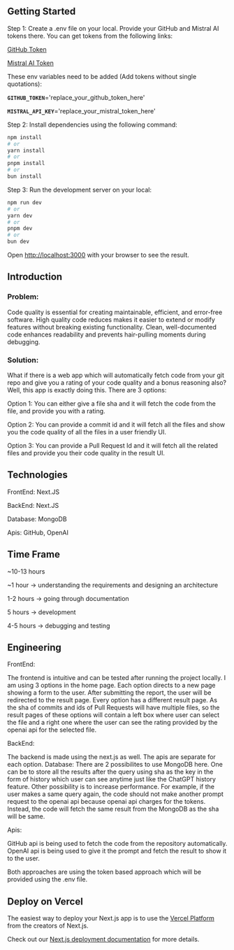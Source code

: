 ## Getting Started
Step 1: Create a .env file on your local. Provide your GitHub and Mistral AI tokens there. You can get tokens from the following links:

[GitHub Token](https://docs.github.com/en/authentication/keeping-your-account-and-data-secure/managing-your-personal-access-tokens#creating-a-fine-grained-personal-access-token)

[Mistral AI Token](https://docs.aicontentlabs.com/articles/mistral-ai-api-key/)

These env variables need to be added (Add tokens without single quotations):

**`GITHUB_TOKEN`**='replace_your_github_token_here'

**`MISTRAL_API_KEY`**='replace_your_mistral_token_here'

Step 2: Install dependencies using the following command:

```bash
npm install
# or
yarn install
# or
pnpm install
# or
bun install
```

Step 3: Run the development server on your local:

```bash
npm run dev
# or
yarn dev
# or
pnpm dev
# or
bun dev
```

Open [http://localhost:3000](http://localhost:3000) with your browser to see the result.

## Introduction
### Problem: 
Code quality is essential for creating maintainable, efficient, and error-free software. High quality code reduces makes it easier to extend or modify features without breaking existing functionality. Clean, well-documented code enhances readability and prevents hair-pulling moments during debugging.
### Solution:
What if there is a web app which will automatically fetch code from your git repo and give you a rating of your code quality and a bonus reasoning also? Well, this app is exactly doing this. There are 3 options:

Option 1: You can either give a file sha and it will fetch the code from the file, and provide you with a rating. 

Option 2: You can provide a commit id and it will fetch all the files and show you the code quality of all the files in a user friendly UI.

Option 3: You can provide a Pull Request Id and it will fetch all the related files and provide you their code quality in the result UI. 


## Technologies
FrontEnd: Next.JS

BackEnd: Next.JS

Database: MongoDB

Apis: GitHub, OpenAI


## Time Frame
~10-13 hours

~1 hour    ->  understanding the requirements and designing an architecture

1-2 hours  ->  going through documentation

5 hours    ->  development

4-5 hours  ->  debugging and testing


## Engineering
FrontEnd: 

The frontend is intuitive and can be tested after running the project locally. I am using 3 options in the home page. Each option directs to a new page showing a form to the user. After submitting the report, the user will be redirected to the result page. Every option has a different result page. As the sha of commits and ids of Pull Requests will have multiple files, so the result pages of these options will contain a left box where user can select the file and a right one where the user can see the rating provided by the openai api for the selected file.

BackEnd: 

The backend is made using the next.js as well. The apis are separate for each option.
Database: There are 2 possibilites to use MongoDB here. One can be to store all the results after the query using sha as the key in the form of history which user can see anytime just like the ChatGPT history feature. Other possibility is to increase performance. For example, if the user makes a same query again, the code should not make another prompt request to the openai api because openai api charges for the tokens. Instead, the code will fetch the same result from the MongoDB as the sha will be same.

Apis: 

GitHub api is being used to fetch the code from the repository automatically.
OpenAI api is being used to give it the prompt and fetch the result to show it to the user.

Both approaches are using the token based approach which will be provided using the .env file.

## Deploy on Vercel

The easiest way to deploy your Next.js app is to use the [Vercel Platform](https://vercel.com/new?utm_medium=default-template&filter=next.js&utm_source=create-next-app&utm_campaign=create-next-app-readme) from the creators of Next.js.

Check out our [Next.js deployment documentation](https://nextjs.org/docs/app/building-your-application/deploying) for more details.
